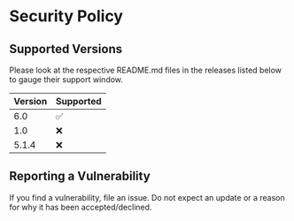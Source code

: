 # Security Policy

## Supported Versions

Please look at the respective README.md files in the releases listed below to gauge their support window.

| Version | Supported          |
| ------- | ------------------ |
| 6.0     | :white_check_mark: |
| 1.0     | :x:                |
| 5.1.4   | :x:                |

## Reporting a Vulnerability

If you find a vulnerability, file an issue. Do not expect an update or a reason for why it has been accepted/declined.
